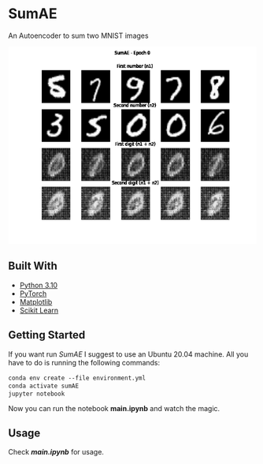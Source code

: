# SumAE

An Autoencoder to sum two MNIST images


<img src="outputs/image.gif" alt="Execution image" width="600" height="400">



## Built With

* [Python 3.10](https://www.python.org)
* [PyTorch](https://pytorch.org/)
* [Matplotlib](https://matplotlib.org/)
* [Scikit Learn](https://scikit-learn.org/stable/) 

## Getting Started
If you want run *SumAE* I suggest to use an Ubuntu 20.04 machine. All you have to do is running the following commands:

```
conda env create --file environment.yml
conda activate sumAE
jupyter notebook
```

Now you can run the notebook __main.ipynb__ and watch the magic.

## Usage

Check ***main.ipynb*** for usage.
